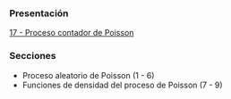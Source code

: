 ### Presentación

[17 - Proceso contador de Poisson](https://www.overleaf.com/read/ctgmjmgscrhj#116f35)

### Secciones
- Proceso aleatorio de Poisson (1 - 6)
- Funciones de densidad del proceso de Poisson (7 - 9)